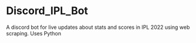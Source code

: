 # Discord_IPL_Bot
A discord bot for live updates about stats and scores in IPL 2022 using web scraping. 
Uses Python
